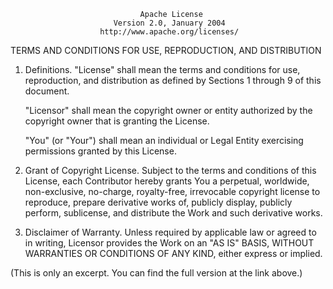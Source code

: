                                  Apache License
                           Version 2.0, January 2004
                        http://www.apache.org/licenses/

   TERMS AND CONDITIONS FOR USE, REPRODUCTION, AND DISTRIBUTION

   1. Definitions.
      "License" shall mean the terms and conditions for use, reproduction,
      and distribution as defined by Sections 1 through 9 of this document.
      
      "Licensor" shall mean the copyright owner or entity authorized by
      the copyright owner that is granting the License.
      
      "You" (or "Your") shall mean an individual or Legal Entity exercising
      permissions granted by this License.

   2. Grant of Copyright License.
      Subject to the terms and conditions of this License, each Contributor
      hereby grants You a perpetual, worldwide, non-exclusive, no-charge,
      royalty-free, irrevocable copyright license to reproduce, prepare
      derivative works of, publicly display, publicly perform, sublicense,
      and distribute the Work and such derivative works.

   3. Disclaimer of Warranty.
      Unless required by applicable law or agreed to in writing, Licensor
      provides the Work on an "AS IS" BASIS, WITHOUT WARRANTIES OR CONDITIONS
      OF ANY KIND, either express or implied.

   (This is only an excerpt. You can find the full version at the link above.)
